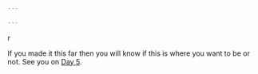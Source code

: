 ```yaml
---

---
```









r













If you made it this far then you will know if this is where you want to be or not. See you on [Day 5](day05.md).
